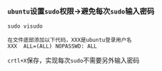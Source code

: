 ### `ubuntu`设置`sudo`权限→避免每次`sudo`输入密码
    sudo visudo
    
    在文件底部添加以下代码，XXX是ubuntu登录用户名  
    XXX  ALL=(ALL) NOPASSWD: ALL
`crtl+X`保存，实现每次`sudo`不需要另外输入密码
